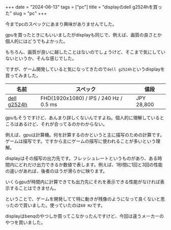 +++
date = "2024-06-13"
tags = ["pc"]
title = "displayのdell g2524hを買った"
slug = "pc"
+++

今までpcのスペックにあまり興味がありませんでした。

gpuを買ったときにもいいましたがdisplayも同じで、例えば、画質の良さとか個人的にはどうでもよかった。

もちろん、画質が良いに越したことはないのでしょうけど、そこまで気にしていないというか、そんな感じでした。

ですが、ゲーム開発していると気になってきたので`dell g2524h`というdisplayを買ってみました。

|名前|スペック|値段|
|---|---|---|
|[dell g2524h](https://www.dell.com/ja-jp/shop/dell-25-%E3%82%B2%E3%83%BC%E3%83%9F%E3%83%B3%E3%82%B0%E3%83%A2%E3%83%8B%E3%82%BF%E3%83%BC-g2524h/apd/210-bhxm/)|FHD(1920x1080) / IPS / 240 Hz / 0.5 ms|JPY 28,800|

gpuもそうですけど、あんまり詳しくないんですよね。個人的に理解しているところはあるけど、それが合ってるのかわからない。

例えば、gpuは計算機。何を計算するのかというと主に描写のための計算です。ゲームは描写です。ですから主にゲームの描写に使われることが多いという理解。

displayはその描写の出力先です。フレッシュレートというものがあり、ある時間内にどれだけ出力できるか数値で表します。例えば、1秒間に1回と3回の性能の違いがあれば、後者のほうが滑らかに映ります。

いくらgpuが時間内に計算できても出力先にそれを表示できる性能がなければ表示することはできません。

ということで、ゲームを開発してて特に動きが残像のようになって良くないと思ったので買いました。使っていたのは`60 Hz`です。

displayはbenqのやつしか買ってこなかったんですけど、今回は違うメーカーのやつを買いました。

